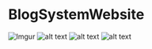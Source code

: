 # BlogSystemWebsite

![Imgur](https://imgur.com/KmfiqY5)
![alt text](https://imgur.com/fEmTLuO)
![alt text](https://imgur.com/9wgs2nT)
![alt text](https://imgur.com/moBC4XT)

